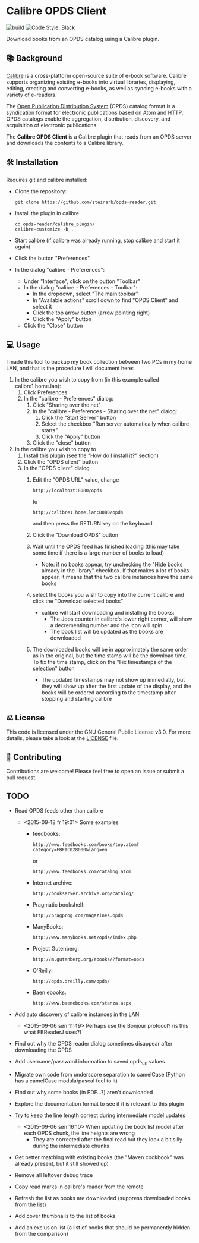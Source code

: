 # Calibre OPDS Client

[![build](https://github.com/goodlibs/calibre-opds-client/workflows/build/badge.svg)](https://github.com/goodlibs/calibre-opds-client/actions?query=workflow%3Abuild)  [![Code Style: Black](https://img.shields.io/badge/code_style-black-000000.svg)](https://github.com/python/black)

Download books from an OPDS catalog using a Calibre plugin.

## :books: Background

[Calibre](https://calibre-ebook.com) is a cross-platform open-source suite of e-book software.
Calibre supports organizing existing e-books into virtual libraries, displaying, editing, creating and converting e-books, as well as syncing e-books with a variety of e-readers.

The [Open Publication Distribution System](https://en.wikipedia.org/wiki/Open_Publication_Distribution_System) (OPDS) catalog format is a syndication format for electronic publications based on Atom and HTTP.
OPDS catalogs enable the aggregation, distribution, discovery, and acquisition of electronic publications.

The **Calibre OPDS Client** is a Calibre plugin that reads from an OPDS server and downloads the contents to a Calibre library.

## :hammer_and_wrench: Installation

Requires git and calibre installed:

  - Clone the repository:
    
    ``` example
    git clone https://github.com/steinarb/opds-reader.git
    ```

  - Install the plugin in calibre
    
    ``` example
    cd opds-reader/calibre_plugin/
    calibre-customize -b .
    ```

  - Start calibre (if calibre was already running, stop calibre and
    start it again)

  - Click the button "Preferences"

  - In the dialog "calibre - Preferences":
    
      - Under "Interface", click on the button "Toolbar"
      - In the dialog "calibre - Preferences - Toolbar":
          - In the dropdown, select "The main toolbar"
          - In "Available actions" scroll down to find "OPDS Client" and
            select it
          - Click the top arrow button (arrow pointing right)
          - Click the "Apply" button
      - Click the "Close" button

## :computer: Usage

I made this tool to backup my book collection between two PCs in my home
LAN, and that is the procedure I will document here:

1.  In the calibre you wish to copy from (in this example called
    calibre1.home.lan):
    1.  Click Preferences
    2.  In the "calibre - Preferences" dialog:
        1.  Click "Sharing over the net"
        2.  In the "calibre - Preferences - Sharing over the net"
            dialog:
            1.  Click the "Start Server" button
            2.  Select the checkbox "Run server automatically when
                calibre starts"
            3.  Click the "Apply" button
        3.  Click the "close" button
2.  In the calibre you wish to copy to
    1.  Install this plugin (see the "How do I install it?" section)
    2.  Click the "OPDS client" button
    3.  In the "OPDS client" dialog
        1.  Edit the "OPDS URL" value, change
            
            ``` example
            http://localhost:8080/opds
            ```
            
            to
            
            ``` example
            http://calibre1.home.lan:8080/opds
            ```
            
            and then press the RETURN key on the keyboard
        
        2.  Click the "Download OPDS" button
        
        3.  Wait until the OPDS feed has finished loading (this may take
            some time if there is a large number of books to load)
            
              - Note: if no books appear, try unchecking the "Hide books
                already in the library" checkbox. If that makes a lot of
                books appear, it means that the two calibre instances
                have the same books
        
        4.  select the books you wish to copy into the current calibre
            and click the "Download selected books"
            
              - calibre will start downloading and installing the books:
                  - The Jobs counter in calibre's lower right corner,
                    will show a decrementing number and the icon will
                    spin
                  - The book list will be updated as the books are
                    downloaded
        
        5.  The downloaded books will be in approximately the same order
            as in the original, but the time stamp will be the download
            time. To fix the time stamp, click on the "Fix timestamps of
            the selection" button
            
              - The updated timestamps may not show up immediatly, but
                they will show up after the first update of the display,
                and the books will be ordered according to the timestamp
                after stopping and starting calibre

## :balance_scale: License

This code is licensed under the GNU General Public License v3.0.
For more details, please take a look at the [LICENSE](https://github.com/goodlibs/calibre-opds-client/blob/master/LICENSE) file.

## :handshake: Contributing

Contributions are welcome!
Please feel free to open an issue or submit a pull request.

## TODO

- Read OPDS feeds other than calibre

  - \<2015-09-18 fr 19:01\> Some examples
      - feedbooks:
        
        ``` example
        http://www.feedbooks.com/books/top.atom?category=FBFIC028000&lang=en
        ```
        
        or
        
        ``` example
        http://www.feedbooks.com/catalog.atom
        ```
    
      - Internet archive:
        
        ``` example
        http://bookserver.archive.org/catalog/
        ```
    
      - Pragmatic bookshelf:
        
        ``` example
        http://pragprog.com/magazines.opds
        ```
    
      - ManyBooks:
        
        ``` example
        http://www.manybooks.net/opds/index.php
        ```
    
      - Project Gutenberg:
        
        ``` example
        http://m.gutenberg.org/ebooks/?format=opds
        ```
    
      - O'Reilly:
        
        ``` example
        http://opds.oreilly.com/opds/
        ```
    
      - Baen ebooks:
        
        ``` example
        http://www.baenebooks.com/stanza.aspx
        ```

- Add auto discovery of calibre instances in the LAN

  - \<2015-09-06 søn 11:49\> Perhaps use the Bonjour protocol? (is this
    what FBReaderJ uses?)

- Find out why the OPDS reader dialog sometimes disappear after downloading the OPDS

- Add username/password information to saved opds<sub>url</sub> values

- Migrate own code from underscore separation to camelCase (Python has a camelCase modula/pascal feel to it)

- Find out why some books (in PDF…?) aren't downloaded

- Explore the documentation format to see if it is relevant to this plugin

- Try to keep the line length correct during intermediate model updates

  - \<2015-09-06 søn 16:10\> When updating the book list model after
    each OPDS chunk, the line heights are wrong
      - They are corrected after the final read but they look a bit
        silly during the intermediate chunks

- Get better matching with existing books (the "Maven cookbook" was already present, but it still showed up)

- Remove all leftover debug trace

- Copy read marks in calibre's reader from the remote

- Refresh the list as books are downloaded (suppress downloaded books from the list)

- Add cover thumbnails to the list of books

- Add an exclusion list (a list of books that should be permanently hidden from the comparison)
